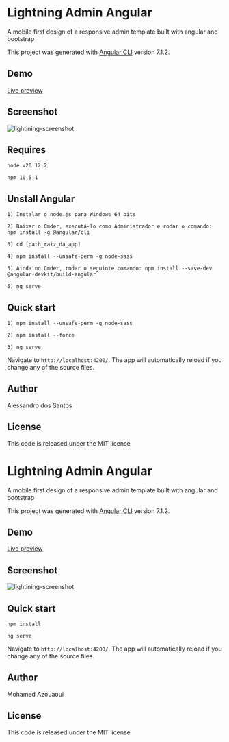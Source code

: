 # Lightning Admin Angular

A mobile first design of a responsive admin template built with angular and bootstrap 

This project was generated with [Angular CLI](https://github.com/angular/angular-cli) version 7.1.2.

## Demo
[Live preview](https://azouaoui-med.github.io/lightning-admin-angular/demo/)

## Screenshot

![lightining-screenshot](https://user-images.githubusercontent.com/25878302/58369258-33f20900-7ef8-11e9-8ff3-b277cb7ed7b4.PNG)

## Requires

```
node v20.12.2

npm 10.5.1
```

## Unstall Angular

```
1) Instalar o node.js para Windows 64 bits

2) Baixar o Cmder, executá-lo como Administrador e rodar o comando: 
npm install -g @angular/cli

3) cd [path_raiz_da_app]

4) npm install --unsafe-perm -g node-sass

5) Ainda no Cmder, rodar o seguinte comando: npm install --save-dev 
@angular-devkit/build-angular

5) ng serve
```

## Quick start

```
1) npm install --unsafe-perm -g node-sass

2) npm install --force

3) ng serve
```

Navigate to `http://localhost:4200/`. The app will automatically reload if you change any of the source files.

## Author
Alessandro dos Santos

## License
This code is released under the MIT license
# Lightning Admin Angular

A mobile first design of a responsive admin template built with angular and bootstrap 

This project was generated with [Angular CLI](https://github.com/angular/angular-cli) version 7.1.2.

## Demo
[Live preview](https://azouaoui-med.github.io/lightning-admin-angular/demo/)

## Screenshot

![lightining-screenshot](https://user-images.githubusercontent.com/25878302/58369258-33f20900-7ef8-11e9-8ff3-b277cb7ed7b4.PNG)

## Quick start

```
npm install 

ng serve
```

Navigate to `http://localhost:4200/`. The app will automatically reload if you change any of the source files.

## Author
Mohamed Azouaoui

## License
This code is released under the MIT license
